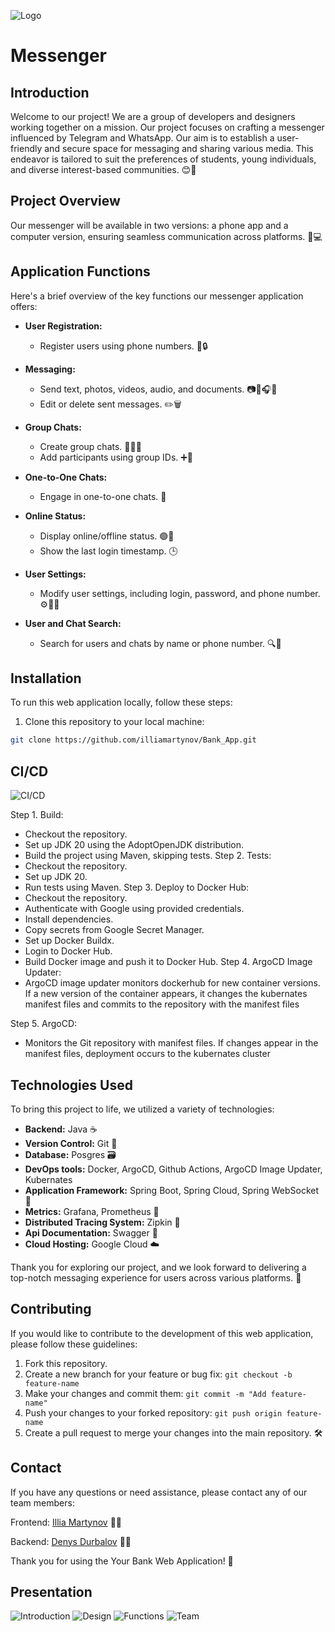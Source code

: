 ![Logo](https://media4.giphy.com/media/ya4eevXU490Iw/giphy.gif)

# Messenger

## Introduction

Welcome to our project! We are a group of developers and designers working together on a mission. Our project focuses on crafting a messenger influenced by Telegram and WhatsApp. Our aim is to establish a user-friendly and secure space for messaging and sharing various media. This endeavor is tailored to suit the preferences of students, young individuals, and diverse interest-based communities. 😊🚀

## Project Overview

Our messenger will be available in two versions: a phone app and a computer version, ensuring seamless communication across platforms. 📱💻

## Application Functions

Here's a brief overview of the key functions our messenger application offers:

- **User Registration:**
  - Register users using phone numbers. 📱🔒
  
- **Messaging:**
  - Send text, photos, videos, audio, and documents. 📷🎥🎧📄
  - Edit or delete sent messages. ✏️🗑️

- **Group Chats:**
  - Create group chats. 👫👫👫
  - Add participants using group IDs. ➕👥

- **One-to-One Chats:**
  - Engage in one-to-one chats. 👥

- **Online Status:**
  - Display online/offline status. 🟢🔴
  - Show the last login timestamp. 🕒

- **User Settings:**
  - Modify user settings, including login, password, and phone number. ⚙️📝📞

- **User and Chat Search:**
  - Search for users and chats by name or phone number. 🔍👤

## Installation 

To run this web application locally, follow these steps:

1. Clone this repository to your local machine:

```bash
git clone https://github.com/illiamartynov/Bank_App.git
```

## CI/CD

![CI/CD](img/6.png)

Step 1. Build:
 -  Checkout the repository.
 - Set up JDK 20 using the AdoptOpenJDK distribution.
 - Build the project using Maven, skipping tests.
Step 2. Tests:
 - Checkout the repository.
 - Set up JDK 20.
 - Run tests using Maven.
Step 3. Deploy to Docker Hub:
 - Checkout the repository.
 - Authenticate with Google using provided credentials.
 - Install dependencies.
 - Copy secrets from Google Secret Manager.
 - Set up Docker Buildx.
 - Login to Docker Hub.
 - Build Docker image and push it to Docker Hub.
Step 4. ArgoCD Image Updater:
 - ArgoCD image updater monitors dockerhub for new container versions. If a new version of the container appears, it changes the kubernates manifest files and commits to the repository with the manifest files

Step 5. ArgoCD:
 - Monitors the Git repository with manifest files. If changes appear in the manifest files, deployment occurs to the kubernates cluster

## Technologies Used

To bring this project to life, we utilized a variety of technologies:

- **Backend:** Java ☕
- **Version Control:** Git 📜
- **Database:** Posgres 🗃️
- **DevOps tools:** Docker, ArgoCD, Github Actions, ArgoCD Image Updater, Kubernates  
- **Application Framework:** Spring Boot, Spring Cloud, Spring WebSocket 🚀
- **Metrics:** Grafana, Prometheus 🚀
- **Distributed Tracing System:** Zipkin 🚀
- **Api Documentation:** Swagger 📜
- **Cloud Hosting:** Google Cloud ☁️

Thank you for exploring our project, and we look forward to delivering a top-notch messaging experience for users across various platforms. 🌟

## Contributing

If you would like to contribute to the development of this web application, please follow these guidelines:

1. Fork this repository.
2. Create a new branch for your feature or bug fix: `git checkout -b feature-name`
3. Make your changes and commit them: `git commit -m "Add feature-name"`
4. Push your changes to your forked repository: `git push origin feature-name`
5. Create a pull request to merge your changes into the main repository. 🛠️

## Contact

If you have any questions or need assistance, please contact any of our team members:

Frontend: [Illia Martynov](https://www.linkedin.com/in/illia-martynov-335800283/) 👨‍💻

Backend: [Denys Durbalov](https://www.linkedin.com/in/denpool/) 👨‍💻

Thank you for using the Your Bank Web Application! 🙏

## Presentation

![Introduction](img/1.png)
![Design](img/2.png)
![Functions](img/3.png)
![Team](img/4.png)
